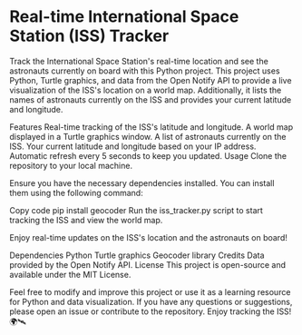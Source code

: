 # Real-time International Space Station (ISS) Tracker
Track the International Space Station's real-time location and see the astronauts currently on board with this Python project. This project uses Python, Turtle graphics, and data from the Open Notify API to provide a live visualization of the ISS's location on a world map. Additionally, it lists the names of astronauts currently on the ISS and provides your current latitude and longitude.

Features
Real-time tracking of the ISS's latitude and longitude.
A world map displayed in a Turtle graphics window.
A list of astronauts currently on the ISS.
Your current latitude and longitude based on your IP address.
Automatic refresh every 5 seconds to keep you updated.
Usage
Clone the repository to your local machine.

Ensure you have the necessary dependencies installed. You can install them using the following command:

Copy code
pip install geocoder
Run the iss_tracker.py script to start tracking the ISS and view the world map.

Enjoy real-time updates on the ISS's location and the astronauts on board!

Dependencies
Python
Turtle graphics
Geocoder library
Credits
Data provided by the Open Notify API.
License
This project is open-source and available under the MIT License.

Feel free to modify and improve this project or use it as a learning resource for Python and data visualization. If you have any questions or suggestions, please open an issue or contribute to the repository. Enjoy tracking the ISS! 🌍🛰️
